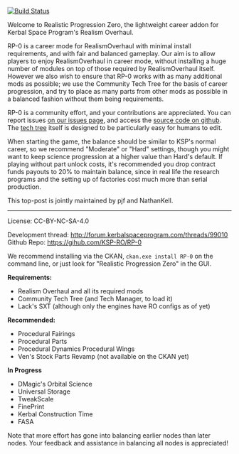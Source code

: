 [![Build Status](https://travis-ci.org/KSP-RO/RP-0.svg?branch=master)](https://travis-ci.org/KSP-RO/RP-0)

Welcome to Realistic Progression Zero, the lightweight career addon for Kerbal Space Program's Realism Overhaul.

RP-0 is a career mode for RealismOverhaul with minimal install requirements, and with fair and balanced gameplay. Our aim is to allow players to enjoy RealismOverhaul in career mode, without installing a huge number of modules on top of those required by RealismOverhaul itself. However we also wish to ensure that RP-0 works with as many additional mods as possible; we use the Community Tech Tree for the basis of career progression, and try to place as many parts from other mods as possible in a balanced fashion without them being requirements.

RP-0 is a community effort, and your contributions are appreciated. You can report issues [on our issues page](https://github.com/KSP-RO/RP-0), and access the [source code on github](https://github.com/KSP-RO/RP-0). The [tech tree](https://github.com/KSP-RO/RP-0/blob/master/tree.yml) itself is designed to be particularly easy for humans to edit.

When starting the game, the balance should be similar to KSP's normal career, so we recommend "Moderate" or "Hard" settings, though you might want to keep science progression at a higher value than Hard's default. If playing without part unlock costs, it's recommended you drop contract funds payouts to 20% to maintain balance, since in real life the research programs and the setting up of factories cost much more than serial production.

This top-post is jointly maintained by pjf and NathanKell.

---

License: CC-BY-NC-SA-4.0

Development thread: http://forum.kerbalspaceprogram.com/threads/99010
Github Repo:  https://gihub.com/KSP-RO/RP-0

We recommend installing via the CKAN, `ckan.exe install RP-0` on the command line, or just look for "Realistic Progression Zero" in the GUI.

**Requirements:**
- Realism Overhaul and all its required mods
- Community Tech Tree (and Tech Manager, to load it)
- Lack's SXT (although only the engines have RO configs as of yet)

**Recommended:**
- Procedural Fairings
- Procedural Parts
- Procedural Dynamics Procedural Wings
- Ven's Stock Parts Revamp (not available on the CKAN yet)

**In Progress**
- DMagic's Orbital Science
- Universal Storage
- TweakScale
- FinePrint
- Kerbal Construction Time
- FASA

Note that more effort has gone into balancing earlier nodes than later nodes. Your feedback and assistance in balancing all nodes is appreciated!
